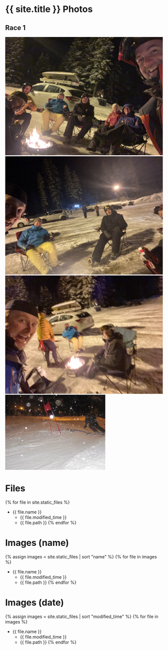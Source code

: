 # {{ site.title }} Photos

## Race 1
![](Photos/IMG_4537.jpeg)  
![](Photos/IMG_8270.jpeg)  
![](Photos/IMG_8271.jpeg)
![](Photos/IMG_8703.tiff)  


# Files
{% for file in site.static_files %}
* {{ file.name }}
    - {{ file.modified_time }}
    - {{ file.path }}
{% endfor %}

# Images (name)
{% assign images = site.static_files | sort "name" %}
{% for file in images %}
* {{ file.name }}
    - {{ file.modified_time }}
    - {{ file.path }}
{% endfor %}

# Images (date)
{% assign images = site.static_files | sort "modified_time" %}
{% for file in images %}
* {{ file.name }}
    - {{ file.modified_time }}
    - {{ file.path }}
{% endfor %}
